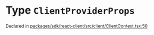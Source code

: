 # Type `ClientProviderProps`
<sub>Declared in [packages/sdk/react-client/src/client/ClientContext.tsx:50](https://github.com/dxos/dxos/blob/5efa14d7c/packages/sdk/react-client/src/client/ClientContext.tsx#L50)</sub>






